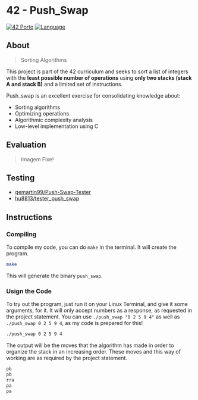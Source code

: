 # 42 - Push_Swap

[![42 Porto](https://img.shields.io/badge/42%20Porto-School-blue?style=for-the-badge&logo=42)](https://www.42porto.com)
[![Language](https://img.shields.io/badge/Language-C-blue.svg?style=for-the-badge)](https://en.wikipedia.org/wiki/C_(programming_language))
<!-- [![Status](https://img.shields.io/badge/Status-Completed-brightgreen.svg?style=for-the-badge)](https://projects.intra.42.fr/) -->

## About

> Sorting Algorithms

This project is part of the 42 curriculum and seeks to sort a list of integers with the **least possible number of operations** using **only two stacks (stack A and stack B)** and a limited set of instructions.

Push_swap is an excellent exercise for consolidating knowledge about:

- Sorting algorithms
- Optimizing operations
- Algorithmic complexity analysis
- Low-level implementation using C

## Evaluation

> Imagem Fixe!

## Testing

- [gemartin99/Push-Swap-Tester](https://github.com/gemartin99/Push-Swap-Tester)
- [hu8813/tester_push_swap](https://github.com/hu8813/tester_push_swap)


## Instructions

### Compiling

To compile my code, you can do `make` in the terminal. It will create the program.

```bash
make
```

This will generate the binary `push_swap`.

### Usign the Code

To try out the program, just run it on your Linux Terminal, and give it some arguments, for it. It will only accept numbers as a response, as requested in the project statement. You can use `./push_swap "0 2 5 9 4"` as well as `./push_swap 0 2 5 9 4`, as my code is prepared for this!

```bash
./push_swap 0 2 5 9 4
```

The output will be the moves that the algorithm has made in order to organize the stack in an increasing order. These moves and this way of working are as required by the project statement.

```bash
pb
pb
rra
pa
pa
```
